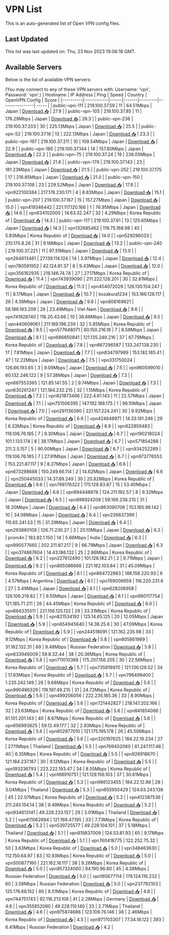 # VPN List

This is an auto-generated list of Open VPN config files.

## Last Updated

This list was last updated on: Thu, 23 Nov 2023 19:06:18 GMT.

## Available Servers

Below is the list of available VPN servers:

(You may connect to any of these VPN servers with: Username: 'vpn', Password: 'vpn'.)
| Hostname | IP Address | Ping | Speed | Country | OpenVPN Config | Score |
|----------|------------|------|-------|---------|----------------| ----- |
| public-vpn-111 | 219.100.37.59 | 11 | 64.51Mbps | Japan | [Download 📥](./configs/server_0_JP.ovpn) | 27.9 |
| public-vpn-105 | 219.100.37.85 | 11 | 176.29Mbps | Japan | [Download 📥](./configs/server_1_JP.ovpn) | 26.3 |
| public-vpn-236 | 219.100.37.203 | 30 | 225.13Mbps | Japan | [Download 📥](./configs/server_2_JP.ovpn) | 25.5 |
| public-vpn-52 | 219.100.37.16 | 13 | 222.13Mbps | Japan | [Download 📥](./configs/server_3_JP.ovpn) | 23.3 |
| public-vpn-197 | 219.100.37.211 | 10 | 109.54Mbps | Japan | [Download 📥](./configs/server_4_JP.ovpn) | 22.9 |
| public-vpn-180 | 219.100.37.144 | 14 | 157.80Mbps | Japan | [Download 📥](./configs/server_5_JP.ovpn) | 22.2 |
| public-vpn-75 | 219.100.37.24 | 19 | 236.05Mbps | Japan | [Download 📥](./configs/server_6_JP.ovpn) | 21.6 |
| public-vpn-179 | 219.100.37.143 | 23 | 181.23Mbps | Japan | [Download 📥](./configs/server_7_JP.ovpn) | 21.5 |
| public-vpn-252 | 219.100.37.175 | 17 | 216.85Mbps | Japan | [Download 📥](./configs/server_8_JP.ovpn) | 21.0 |
| public-vpn-150 | 219.100.37.108 | 23 | 229.52Mbps | Japan | [Download 📥](./configs/server_9_JP.ovpn) | 17.8 |
| vpn922100384 | 217.178.230.171 | 4 | 8.83Mbps | Japan | [Download 📥](./configs/server_10_JP.ovpn) | 15.1 |
| public-vpn-207 | 219.100.37.167 | 15 | 157.27Mbps | Japan | [Download 📥](./configs/server_11_JP.ovpn) | 15.0 |
| vpn419346442 | 221.117.120.166 | 1 | 76.95Mbps | Japan | [Download 📥](./configs/server_12_JP.ovpn) | 14.6 |
| vpn634102000 | 14.63.32.247 | 32 | 4.29Mbps | Korea Republic of | [Download 📥](./configs/server_13_KR.ovpn) | 14.3 |
| public-vpn-117 | 219.100.37.61 | 13 | 125.65Mbps | Japan | [Download 📥](./configs/server_14_JP.ovpn) | 14.3 |
| vpn132685462 | 119.75.168.98 | 45 | 5.83Mbps | Korea Republic of | [Download 📥](./configs/server_15_KR.ovpn) | 14.0 |
| vpn529296033 | 210.170.8.26 | 31 | 9.18Mbps | Japan | [Download 📥](./configs/server_16_JP.ovpn) | 13.2 |
| public-vpn-240 | 219.100.37.221 | 11 | 97.31Mbps | Japan | [Download 📥](./configs/server_17_JP.ovpn) | 13.0 |
| vpn264613461 | 27.139.114.124 | 14 | 3.97Mbps | Japan | [Download 📥](./configs/server_18_JP.ovpn) | 12.4 |
| vpn780591952 | 42.124.81.37 | 8 | 9.43Mbps | Japan | [Download 📥](./configs/server_19_JP.ovpn) | 12.0 |
| vpn356162935 | 218.146.74.74 | 27 | 27.17Mbps | Korea Republic of | [Download 📥](./configs/server_20_KR.ovpn) | 11.4 |
| vpn743939090 | 211.222.128.201 | 30 | 32.61Mbps | Korea Republic of | [Download 📥](./configs/server_21_KR.ovpn) | 11.3 |
| vpn454072029 | 126.130.154.247 | 11 | 8.17Mbps | Japan | [Download 📥](./configs/server_22_JP.ovpn) | 10.7 |
| kozakura1234 | 153.166.128.117 | 26 | 4.38Mbps | Japan | [Download 📥](./configs/server_23_JP.ovpn) | 9.8 |
| vpn808169621 | 58.186.193.209 | 26 | 23.49Mbps | Viet Nam | [Download 📥](./configs/server_24_VN.ovpn) | 9.6 |
| vpn741928740 | 118.20.43.66 | 10 | 38.68Mbps | Japan | [Download 📥](./configs/server_25_JP.ovpn) | 9.5 |
| vpn440609061 | 211.189.196.239 | 32 | 5.85Mbps | Korea Republic of | [Download 📥](./configs/server_26_KR.ovpn) | 9.5 |
| vpn577648071 | 60.150.216.16 | 7 | 8.58Mbps | Japan | [Download 📥](./configs/server_27_JP.ovpn) | 8.1 |
| vpn686650841 | 121.135.249.216 | 37 | 67.79Mbps | Korea Republic of | [Download 📥](./configs/server_28_KR.ovpn) | 7.8 |
| vpn667296587 | 133.247.138.230 | 17 | 7.81Mbps | Japan | [Download 📥](./configs/server_29_JP.ovpn) | 7.7 |
| vpn834797989 | 153.182.165.41 | 47 | 12.22Mbps | Japan | [Download 📥](./configs/server_30_JP.ovpn) | 7.5 |
| vpn331750024 | 126.66.193.65 | 3 | 9.09Mbps | Japan | [Download 📥](./configs/server_31_JP.ovpn) | 7.5 |
| vpn960599010 | 60.132.246.122 | 9 | 57.38Mbps | Japan | [Download 📥](./configs/server_32_JP.ovpn) | 7.3 |
| vpn687553365 | 121.85.141.55 | 2 | 9.74Mbps | Japan | [Download 📥](./configs/server_33_JP.ovpn) | 7.3 |
| vpn630261247 | 121.184.232.215 | 32 | 1.15Mbps | Korea Republic of | [Download 📥](./configs/server_34_KR.ovpn) | 7.2 |
| vpn821873466 | 222.4.61.143 | 11 | 22.57Mbps | Japan | [Download 📥](./configs/server_35_JP.ovpn) | 7.1 |
| vpn751506395 | 147.192.188.175 | 1 | 96.10Mbps | Japan | [Download 📥](./configs/server_36_JP.ovpn) | 7.0 |
| vpn291136390 | 221.157.224.241 | 30 | 9.92Mbps | Korea Republic of | [Download 📥](./configs/server_37_KR.ovpn) | 6.9 |
| vpn424648971 | 14.33.191.246 | 29 | 6.33Mbps | Korea Republic of | [Download 📥](./configs/server_38_KR.ovpn) | 6.9 |
| vpn622859483 | 119.106.76.185 | 7 | 9.30Mbps | Japan | [Download 📥](./configs/server_39_JP.ovpn) | 6.7 |
| vpn190218024 | 101.1.133.174 | 8 | 38.17Mbps | Japan | [Download 📥](./configs/server_40_JP.ovpn) | 6.7 |
| vpn571854288 | 211.2.5.157 | 5 | 90.00Mbps | Japan | [Download 📥](./configs/server_41_JP.ovpn) | 6.7 |
| vpn934252289 | 119.106.76.185 | 7 | 27.91Mbps | Japan | [Download 📥](./configs/server_42_JP.ovpn) | 6.7 |
| vpn973776553 | 153.221.87.117 | 9 | 8.27Mbps | Japan | [Download 📥](./configs/server_43_JP.ovpn) | 6.6 |
| vpn673298688 | 150.249.66.114 | 2 | 14.62Mbps | Japan | [Download 📥](./configs/server_44_JP.ovpn) | 6.6 |
| vpn250445033 | 14.37.89.249 | 30 | 20.82Mbps | Korea Republic of | [Download 📥](./configs/server_45_KR.ovpn) | 6.6 |
| vpn768176322 | 175.128.83.67 | 15 | 53.40Mbps | Japan | [Download 📥](./configs/server_46_JP.ovpn) | 6.6 |
| vpn994448878 | 124.211.192.57 | 8 | 9.32Mbps | Japan | [Download 📥](./configs/server_47_JP.ovpn) | 6.5 |
| vpn898924208 | 59.169.238.215 | 31 | 18.20Mbps | Japan | [Download 📥](./configs/server_48_JP.ovpn) | 6.4 |
| vpn863090706 | 153.165.96.142 | 10 | 34.08Mbps | Japan | [Download 📥](./configs/server_49_JP.ovpn) | 6.4 |
| vpn226637399 | 115.65.241.53 | 15 | 31.29Mbps | Japan | [Download 📥](./configs/server_50_JP.ovpn) | 6.4 |
| vpn293880108 | 126.71.230.27 | 3 | 20.10Mbps | Japan | [Download 📥](./configs/server_51_JP.ovpn) | 6.3 |
| prom4n | 183.82.1.150 | 14 | 5.66Mbps | India | [Download 📥](./configs/server_52_IN.ovpn) | 6.3 |
| vpn990577665 | 202.211.87.217 | 9 | 66.79Mbps | Japan | [Download 📥](./configs/server_53_JP.ovpn) | 6.3 |
| vpn374867604 | 14.43.186.132 | 25 | 2.86Mbps | Korea Republic of | [Download 📥](./configs/server_54_KR.ovpn) | 6.2 |
| vpn227612490 | 101.128.182.21 | 2 | 9.71Mbps | Japan | [Download 📥](./configs/server_55_JP.ovpn) | 6.2 |
| vpn865086668 | 221.162.103.84 | 31 | 45.09Mbps | Korea Republic of | [Download 📥](./configs/server_56_KR.ovpn) | 6.1 |
| vpn864722883 | 186.158.220.93 | 6 | 4.57Mbps | Argentina | [Download 📥](./configs/server_57_AR.ovpn) | 6.1 |
| vpn769006659 | 116.220.231.6 | 27 | 3.49Mbps | Japan | [Download 📥](./configs/server_58_JP.ovpn) | 6.1 |
| vpn628206958 | 126.106.219.82 | 7 | 9.55Mbps | Japan | [Download 📥](./configs/server_59_JP.ovpn) | 6.1 |
| vpn980117754 | 121.185.71.211 | 26 | 44.45Mbps | Korea Republic of | [Download 📥](./configs/server_60_KR.ovpn) | 6.0 |
| vpn664335511 | 221.156.125.132 | 29 | 33.31Mbps | Korea Republic of | [Download 📥](./configs/server_61_KR.ovpn) | 5.9 |
| vpn821534192 | 125.14.65.125 | 20 | 12.05Mbps | Japan | [Download 📥](./configs/server_62_JP.ovpn) | 5.9 |
| vpn654945640 | 14.38.25.6 | 30 | 47.09Mbps | Korea Republic of | [Download 📥](./configs/server_63_KR.ovpn) | 5.9 |
| vpn244518091 | 121.162.235.98 | 33 | 9.12Mbps | Korea Republic of | [Download 📥](./configs/server_64_KR.ovpn) | 5.8 |
| vpn805861989 | 31.162.132.31 | 69 | 9.48Mbps | Russian Federation | [Download 📥](./configs/server_65_RU.ovpn) | 5.8 |
| vpn633946009 | 59.8.32.44 | 38 | 20.36Mbps | Korea Republic of | [Download 📥](./configs/server_66_KR.ovpn) | 5.8 |
| vpn711010388 | 175.207.156.205 | 30 | 22.56Mbps | Korea Republic of | [Download 📥](./configs/server_67_KR.ovpn) | 5.7 |
| vpn735818970 | 121.136.126.52 | 34 | 17.83Mbps | Korea Republic of | [Download 📥](./configs/server_68_KR.ovpn) | 5.7 |
| vpn796499400 | 1.235.242.149 | 28 | 9.68Mbps | Korea Republic of | [Download 📥](./configs/server_69_KR.ovpn) | 5.6 |
| vpn990496329 | 119.197.49.215 | 31 | 24.72Mbps | Korea Republic of | [Download 📥](./configs/server_70_KR.ovpn) | 5.6 |
| vpn499206056 | 222.235.185.36 | 33 | 8.90Mbps | Korea Republic of | [Download 📥](./configs/server_71_KR.ovpn) | 5.6 |
| vpn721442827 | 218.147.202.166 | 32 | 23.63Mbps | Korea Republic of | [Download 📥](./configs/server_72_KR.ovpn) | 5.6 |
| vpn841854066 | 61.101.201.143 | 40 | 8.67Mbps | Korea Republic of | [Download 📥](./configs/server_73_KR.ovpn) | 5.6 |
| vpn656993625 | 59.12.49.177 | 32 | 2.93Mbps | Korea Republic of | [Download 📥](./configs/server_74_KR.ovpn) | 5.6 |
| vpn602977010 | 121.175.195.178 | 26 | 45.50Mbps | Korea Republic of | [Download 📥](./configs/server_75_KR.ovpn) | 5.6 |
| vpn320197625 | 184.22.19.234 | 27 | 27.11Mbps | Thailand | [Download 📥](./configs/server_76_TH.ovpn) | 5.5 |
| vpn769402060 | 61.247.117.46 | 40 | 6.35Mbps | Korea Republic of | [Download 📥](./configs/server_77_KR.ovpn) | 5.5 |
| vpn926918670 | 121.184.237.187 | 30 | 9.12Mbps | Korea Republic of | [Download 📥](./configs/server_78_KR.ovpn) | 5.5 |
| vpn193236793 | 223.222.193.47 | 34 | 8.55Mbps | Korea Republic of | [Download 📥](./configs/server_79_KR.ovpn) | 5.4 |
| vpn168910751 | 121.129.156.103 | 37 | 30.61Mbps | Korea Republic of | [Download 📥](./configs/server_80_KR.ovpn) | 5.3 |
| vpn986123455 | 184.22.12.86 | 28 | 3.04Mbps | Thailand | [Download 📥](./configs/server_81_TH.ovpn) | 5.3 |
| vpn655950429 | 124.63.243.138 | 45 | 22.07Mbps | Korea Republic of | [Download 📥](./configs/server_82_KR.ovpn) | 5.2 |
| vpn412387536 | 211.245.154.14 | 38 | 9.49Mbps | Korea Republic of | [Download 📥](./configs/server_83_KR.ovpn) | 5.2 |
| vpn934613141 | 49.228.233.157 | 29 | 3.01Mbps | Thailand | [Download 📥](./configs/server_84_TH.ovpn) | 5.2 |
| vpn611062684 | 121.169.47.195 | 33 | 7.73Mbps | Korea Republic of | [Download 📥](./configs/server_85_KR.ovpn) | 5.2 |
| vpn539725577 | 49.228.104.101 | 37 | 5.18Mbps | Thailand | [Download 📥](./configs/server_86_TH.ovpn) | 5.1 |
| vpn819837009 | 124.53.81.93 | 65 | 9.17Mbps | Korea Republic of | [Download 📥](./configs/server_87_KR.ovpn) | 5.1 |
| vpn760418775 | 122.252.75.32 | 50 | 3.63Mbps | Korea Republic of | [Download 📥](./configs/server_88_KR.ovpn) | 5.0 |
| vpn348463630 | 112.150.64.97 | 83 | 10.93Mbps | Korea Republic of | [Download 📥](./configs/server_89_KR.ovpn) | 5.0 |
| vpn500877160 | 221.162.16.117 | 38 | 9.26Mbps | Korea Republic of | [Download 📥](./configs/server_90_KR.ovpn) | 5.0 |
| vpn957324060 | 94.190.96.80 | 45 | 4.38Mbps | Russian Federation | [Download 📥](./configs/server_91_RU.ovpn) | 5.0 |
| vpn165677114 | 176.124.116.232 | 60 | 3.59Mbps | Russian Federation | [Download 📥](./configs/server_92_RU.ovpn) | 5.0 |
| vpn237792103 | 125.176.68.152 | 80 | 8.51Mbps | Korea Republic of | [Download 📥](./configs/server_93_KR.ovpn) | 4.8 |
| vpn744751743 | 92.116.213.106 | 41 | 2.28Mbps | Germany | [Download 📥](./configs/server_94_DE.ovpn) | 4.8 |
| vpn355852060 | 49.228.110.140 | 33 | 2.71Mbps | Thailand | [Download 📥](./configs/server_95_TH.ovpn) | 4.6 |
| vpn975874686 | 123.109.76.146 | 38 | 2.46Mbps | Korea Republic of | [Download 📥](./configs/server_96_KR.ovpn) | 4.5 |
| vpn971703307 | 77.34.18.122 | 393 | 6.41Mbps | Russian Federation | [Download 📥](./configs/server_97_RU.ovpn) | 4.2 |
